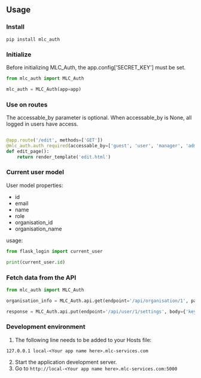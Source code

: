 ## Usage

### Install 
```
pip install mlc_auth
```

### Initialize
Before initializing MLC_Auth, the app.config['SECRET_KEY'] must be set.
```python
from mlc_auth import MLC_Auth

mlc_auth = MLC_Auth(app=app)
```

### Use on routes
The accessable_by parameter is optional. When accessable_by is None, all logged in users have access.
```python

@app.route('/edit', methods=['GET'])
@mlc_auth.auth_required(accessable_by=['guest', 'user', 'manager', 'administrator'])
def edit_page():
    return render_template('edit.html')
```

### Current user model
User model properties:
- id
- email
- name
- role
- organisation_id
- organisation_name

usage:
```python
from flask_login import current_user

print(current_user.id) 
```

### Fetch data from the API

```python
from mlc_auth import MLC_Auth

organisation_info = MLC_Auth.api.get(endpoint='/api/organisation/1', params={'key':'value'})

response = MLC_Auth.api.put(endpoint='/api/user/1/settings', body={'key': 'value'}, params={'key':'value'})
```

### Development environment

1. The following line needs to be added to your Hosts file:
```
127.0.0.1 local-<Your app name here>.mlc-services.com
```
2. Start the application development server.
3. Go to `http://local-<Your app name here>.mlc-services.com:5000`
